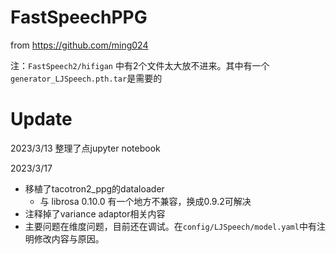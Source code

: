 # FastSpeechPPG

from https://github.com/ming024

注：`FastSpeech2/hifigan` 中有2个文件太大放不进来。其中有一个`generator_LJSpeech.pth.tar`是需要的

# Update
2023/3/13 整理了点jupyter notebook  

2023/3/17 
- 移植了tacotron2_ppg的dataloader
  - 与 librosa 0.10.0 有一个地方不兼容，换成0.9.2可解决
- 注释掉了variance adaptor相关内容
- 主要问题在维度问题，目前还在调试。在`config/LJSpeech/model.yaml`中有注明修改内容与原因。

          
